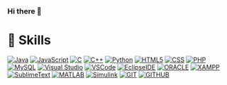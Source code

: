### Hi there 👋

# :muscle: Skills

[![Java](https://img.shields.io/badge/Java-007396?style=flat-square&logo=Java&logoColor=fff)](https://www.oracle.com/kr/java/)
[![JavaScript](https://img.shields.io/badge/JavaScript-FF9E0F?style=flat-square&logo=JavaScript&logoColor=fff)](https://developer.mozilla.org/ko/)
[![C](https://img.shields.io/badge/C-F05?style=flat-square&logo=C&logoColor=fff)](https://developer.mozilla.org/ko/)
[![C++](https://img.shields.io/badge/C++-F05?style=flat-square&logo=C++&logoColor=fff)](https://www.oracle.com/ko/)
[![Python](https://img.shields.io/badge/Python-3776AB?style=flat-square&logo=Python&logoColor=fff)](https://www.python.org/)
[![HTML5](https://img.shields.io/badge/HTML5-E34F26?style=flat-square&logo=HTML5&logoColor=fff)](https://www.oracle.com/kr/index.html)
[![CSS](https://img.shields.io/badge/CSS-1572B6?style=flat-square&logo=CSS3&logoColor=fff)](https://www.w3.org/TR/CSS/)
[![PHP](https://img.shields.io/badge/PHP-777BB4?style=flat-square&logo=PHP&logoColor=fff)](https://developer.mozilla.org/ko/)
[![MySQL](https://img.shields.io/badge/MySQL-4479A1?style=flat-square&logo=MySQL&logoColor=fff)](https://www.oracle.com/kr/index.html)
[![Visual Studio](https://img.shields.io/badge/Visual%20Studio-5C2D91?style=flat-square&logo=Visual-Studio&logoColor=fff)](https://visualstudio.microsoft.com/)
[![VSCode](https://img.shields.io/badge/VS%20Code-007ACC?style=flat-square&logo=Visual-Studio-Code&logoColor=fff)](https://code.visualstudio.com/)
[![EclipseIDE](https://img.shields.io/badge/Eclipse-2C2255?style=flat-square&logo=EclipseIDE&logoColor=fff)](https://www.eclipse.org/)
[![ORACLE](https://img.shields.io/badge/Oracle-F80000?style=flat-square&logo=Oracle&logoColor=fff)](https://www.oracle.com/kr/index.html)
[![XAMPP](https://img.shields.io/badge/XAMPP-FB7A24?style=flat-square&logo=XAMPP&logoColor=fff)](https://code.visualstudio.com/)
[![SublimeText](https://img.shields.io/badge/SublimeText-FF9800?style=flat-square&logo=Sublime-Text&logoColor=fff)](https://www.eclipse.org/)
[![MATLAB](https://img.shields.io/badge/MATLAB-0076A8?style=flat-square&logo=MATLAB&logoColor=fff)](https://www.mathworks.com/products/matlab.html)
[![Simulink](https://img.shields.io/badge/Simulink-009C8C?style=flat-square&logo=Simulink&logoColor=fff)](https://www.mathworks.com/products/simulink.html)
[![GIT](https://img.shields.io/badge/Git-F05032?style=flat-square&logo=Git&logoColor=fff)](https://git-scm.com/)
[![GITHUB](https://img.shields.io/badge/GitHub-181717?style=flat-square&logo=GitHub&logoColor=fff)](https://git-scm.com/)


